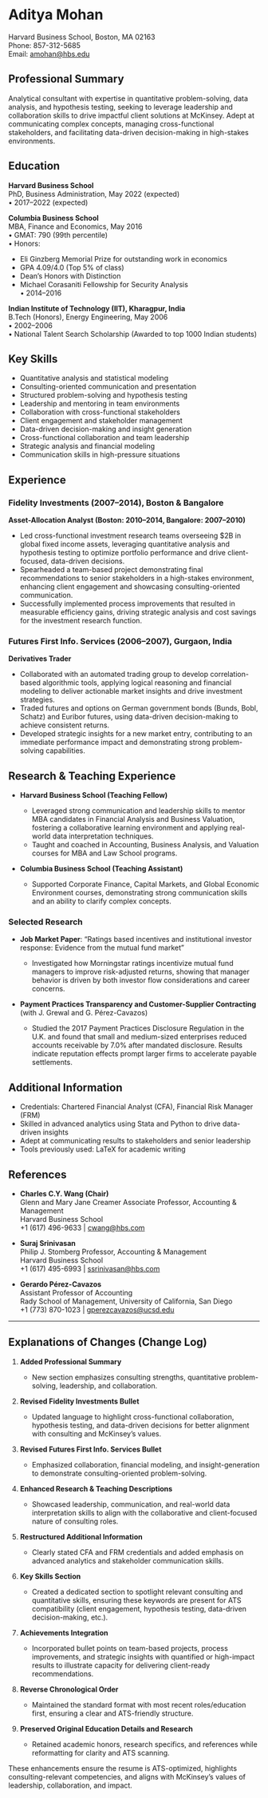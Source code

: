 # Aditya Mohan  
Harvard Business School, Boston, MA 02163  
Phone: 857-312-5685  
Email: amohan@hbs.edu  

## Professional Summary
Analytical consultant with expertise in quantitative problem-solving, data analysis, and hypothesis testing, seeking to leverage leadership and collaboration skills to drive impactful client solutions at McKinsey. Adept at communicating complex concepts, managing cross-functional stakeholders, and facilitating data-driven decision-making in high-stakes environments.

## Education

**Harvard Business School**  
PhD, Business Administration, May 2022 (expected)  
• 2017–2022 (expected)

**Columbia Business School**  
MBA, Finance and Economics, May 2016  
• GMAT: 790 (99th percentile)  
• Honors:  
   - Eli Ginzberg Memorial Prize for outstanding work in economics  
   - GPA 4.09/4.0 (Top 5% of class)  
   - Dean’s Honors with Distinction  
   - Michael Corasaniti Fellowship for Security Analysis  
• 2014–2016

**Indian Institute of Technology (IIT), Kharagpur, India**  
B.Tech (Honors), Energy Engineering, May 2006  
• 2002–2006  
• National Talent Search Scholarship (Awarded to top 1000 Indian students)

## Key Skills
- Quantitative analysis and statistical modeling  
- Consulting-oriented communication and presentation  
- Structured problem-solving and hypothesis testing  
- Leadership and mentoring in team environments  
- Collaboration with cross-functional stakeholders  
- Client engagement and stakeholder management  
- Data-driven decision-making and insight generation  
- Cross-functional collaboration and team leadership  
- Strategic analysis and financial modeling  
- Communication skills in high-pressure situations  

## Experience

### Fidelity Investments (2007–2014), Boston & Bangalore
**Asset-Allocation Analyst (Boston: 2010–2014, Bangalore: 2007–2010)**  
- Led cross-functional investment research teams overseeing $2B in global fixed income assets, leveraging quantitative analysis and hypothesis testing to optimize portfolio performance and drive client-focused, data-driven decisions.  
- Spearheaded a team-based project demonstrating final recommendations to senior stakeholders in a high-stakes environment, enhancing client engagement and showcasing consulting-oriented communication.  
- Successfully implemented process improvements that resulted in measurable efficiency gains, driving strategic analysis and cost savings for the investment research function.

### Futures First Info. Services (2006–2007), Gurgaon, India
**Derivatives Trader**  
- Collaborated with an automated trading group to develop correlation-based algorithmic tools, applying logical reasoning and financial modeling to deliver actionable market insights and drive investment strategies.  
- Traded futures and options on German government bonds (Bunds, Bobl, Schatz) and Euribor futures, using data-driven decision-making to achieve consistent returns.  
- Developed strategic insights for a new market entry, contributing to an immediate performance impact and demonstrating strong problem-solving capabilities.

## Research & Teaching Experience

- **Harvard Business School (Teaching Fellow)**  
  - Leveraged strong communication and leadership skills to mentor MBA candidates in Financial Analysis and Business Valuation, fostering a collaborative learning environment and applying real-world data interpretation techniques.  
  - Taught and coached in Accounting, Business Analysis, and Valuation courses for MBA and Law School programs.  

- **Columbia Business School (Teaching Assistant)**  
  - Supported Corporate Finance, Capital Markets, and Global Economic Environment courses, demonstrating strong communication skills and an ability to clarify complex concepts.

### Selected Research
- **Job Market Paper**: “Ratings based incentives and institutional investor response: Evidence from the mutual fund market”  
  - Investigated how Morningstar ratings incentivize mutual fund managers to improve risk-adjusted returns, showing that manager behavior is driven by both investor flow considerations and career concerns.  

- **Payment Practices Transparency and Customer-Supplier Contracting** (with J. Grewal and G. Pérez-Cavazos)  
  - Studied the 2017 Payment Practices Disclosure Regulation in the U.K. and found that small and medium-sized enterprises reduced accounts receivable by 7.0% after mandated disclosure. Results indicate reputation effects prompt larger firms to accelerate payable settlements.

## Additional Information
- Credentials: Chartered Financial Analyst (CFA), Financial Risk Manager (FRM)  
- Skilled in advanced analytics using Stata and Python to drive data-driven insights  
- Adept at communicating results to stakeholders and senior leadership  
- Tools previously used: LaTeX for academic writing

## References
- **Charles C.Y. Wang (Chair)**  
  Glenn and Mary Jane Creamer Associate Professor, Accounting & Management  
  Harvard Business School  
  +1 (617) 496-9633 | cwang@hbs.com  

- **Suraj Srinivasan**  
  Philip J. Stomberg Professor, Accounting & Management  
  Harvard Business School  
  +1 (617) 495-6993 | ssrinivasan@hbs.com  

- **Gerardo Pérez-Cavazos**  
  Assistant Professor of Accounting  
  Rady School of Management, University of California, San Diego  
  +1 (773) 870-1023 | gperezcavazos@ucsd.edu  

---

## Explanations of Changes (Change Log)

1. **Added Professional Summary**  
   - New section emphasizes consulting strengths, quantitative problem-solving, leadership, and collaboration.

2. **Revised Fidelity Investments Bullet**  
   - Updated language to highlight cross-functional collaboration, hypothesis testing, and data-driven decisions for better alignment with consulting and McKinsey’s values.

3. **Revised Futures First Info. Services Bullet**  
   - Emphasized collaboration, financial modeling, and insight-generation to demonstrate consulting-oriented problem-solving.

4. **Enhanced Research & Teaching Descriptions**  
   - Showcased leadership, communication, and real-world data interpretation skills to align with the collaborative and client-focused nature of consulting roles.

5. **Restructured Additional Information**  
   - Clearly stated CFA and FRM credentials and added emphasis on advanced analytics and stakeholder communication skills.

6. **Key Skills Section**  
   - Created a dedicated section to spotlight relevant consulting and quantitative skills, ensuring these keywords are present for ATS compatibility (client engagement, hypothesis testing, data-driven decision-making, etc.).

7. **Achievements Integration**  
   - Incorporated bullet points on team-based projects, process improvements, and strategic insights with quantified or high-impact results to illustrate capacity for delivering client-ready recommendations.

8. **Reverse Chronological Order**  
   - Maintained the standard format with most recent roles/education first, ensuring a clear and ATS-friendly structure.

9. **Preserved Original Education Details and Research**  
   - Retained academic honors, research specifics, and references while reformatting for clarity and ATS scanning.

These enhancements ensure the resume is ATS-optimized, highlights consulting-relevant competencies, and aligns with McKinsey’s values of leadership, collaboration, and impact.